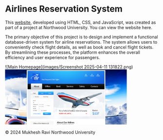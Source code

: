 # Airlines Reservation System

This [website]([url](https://mukhesh19.github.io/Airline-Reservation-System/index.html)), developed using HTML, CSS, and JavaScript, was created as part of a project at Northwood University. You can view the website here.

The primary objective of this project is to design and implement a functional database-driven system for airline reservations. The system allows users to conveniently check flight details, as well as book and cancel flight tickets. By streamlining these processes, the platform enhances the overall efficiency and user experience for passengers.

![Main Homepage](images/Screenshot 2025-04-11 131822.png)
<img src="images/Screenshot 2025-04-11 131822.png" alt="Home Page" width="400"/>

© 2024 Mukhesh Ravi
Northwood University
